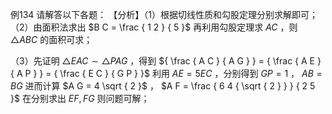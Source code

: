 例134 请解答以下各题： 【分析】（1）根据切线性质和勾股定理分别求解即可；
（2）由面积法求出 $B C = \frac { 1 2 } { 5 }$ 再利用勾股定理求 $A C$ ，则 ${ \triangle A B C }$ 的面积可求；

（3）先证明 $\triangle E A C \sim \triangle P A G$ ，得到 ${ \frac { A C } { A G } } = { \frac { A E } { A P } } = { \frac { E C } { G P } }$ 利用 $A E = 5 E C$ ，分别得到 $G P = 1$ ， $A B = B G$ 进而计算 $A G = 4 \sqrt { 2 }$ ， $A F = \frac { 6 4 { \sqrt { 2 } } } { 2 5 }$ 在分别求出 $E F , F G$ 则问题可解；
